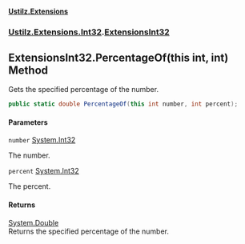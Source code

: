 #### [Ustilz.Extensions](index.md 'index')
### [Ustilz.Extensions.Int32](Ustilz.Extensions.Int32.md 'Ustilz.Extensions.Int32').[ExtensionsInt32](Ustilz.Extensions.Int32.ExtensionsInt32.md 'Ustilz.Extensions.Int32.ExtensionsInt32')

## ExtensionsInt32.PercentageOf(this int, int) Method

Gets the specified percentage of the number.

```csharp
public static double PercentageOf(this int number, int percent);
```
#### Parameters

<a name='Ustilz.Extensions.Int32.ExtensionsInt32.PercentageOf(thisint,int).number'></a>

`number` [System.Int32](https://docs.microsoft.com/en-us/dotnet/api/System.Int32 'System.Int32')

The number.

<a name='Ustilz.Extensions.Int32.ExtensionsInt32.PercentageOf(thisint,int).percent'></a>

`percent` [System.Int32](https://docs.microsoft.com/en-us/dotnet/api/System.Int32 'System.Int32')

The percent.

#### Returns
[System.Double](https://docs.microsoft.com/en-us/dotnet/api/System.Double 'System.Double')  
Returns the specified percentage of the number.